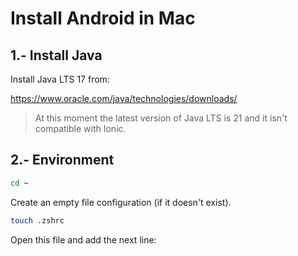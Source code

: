 
# Install Android in Mac




## 1.- Install Java

Install Java LTS 17 from:

https://www.oracle.com/java/technologies/downloads/

> At this moment the latest version of Java LTS is 21 and it isn't compatible with Ionic.




## 2.- Environment

```bash
cd ~
```

Create an empty file configuration (if it doesn't exist).

```bash
touch .zshrc
```

Open this file and add the next line:
